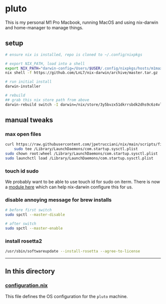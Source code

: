 # pluto

This is my personal M1 Pro Macbook, running MacOS and using nix-darwin and home-manager to manage things.

## setup

```bash
# ensure nix is installed, repo is cloned to ~/.config/nixpkgs

# export NIX_PATH, load into a shell
export NIX_PATH="darwin-config=/Users/$USER/.config/nixpkgs/hosts/m1max/configuration.nix:nixpkgs=/nix/var/nix/profiles/per-user/root/channels/nixpkgs:$NIX_PATH"
nix shell -f https://github.com/LnL7/nix-darwin/archive/master.tar.gz

# run initial install
darwin-installer

# rebuild
## grab this nix store path from above
darwin-rebuild switch -I darwin=/nix/store/3y5bvzx51dkrrsbdk2dhs9c6z4vlmjfa-nix-darwin -I darwin-config=/Users/$USER/.config/nixpkgs/hosts/m1max/configuration.nix
```

## manual tweaks

### max open files

```bash
curl https://raw.githubusercontent.com/jpetrucciani/nix/main/scripts/files/com.startup.sysctl.plist |
    sudo tee /Library/LaunchDaemons/com.startup.sysctl.plist
sudo chown root:wheel /Library/LaunchDaemons/com.startup.sysctl.plist
sudo launchctl load /Library/LaunchDaemons/com.startup.sysctl.plist
```

### touch id sudo

We probably want to be able to use touch id for sudo on iterm. There is now a [module here](../modules/pam.nix) which can help nix-darwin configure this for us.

### disable annoying message for brew installs

```bash
# before first switch
sudo spctl --master-disable

# after switch
sudo spctl --master-enable
```

### install rosetta2

```bash
/usr/sbin/softwareupdate --install-rosetta --agree-to-license
```

---

## In this directory

### [configuration.nix](./configuration.nix)

This file defines the OS configuration for the `pluto` machine.
